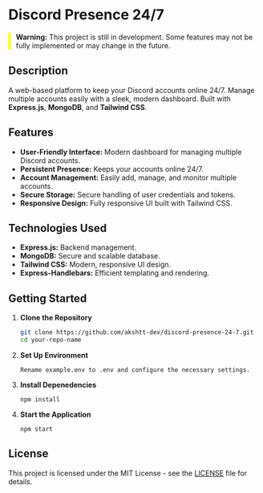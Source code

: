 # Discord Presence 24/7

<div style="border-left: 5px solid yellow; padding-left: 10px; margin-bottom: 20px;">
    <strong>Warning:</strong> This project is still in development. Some features may not be fully implemented or may change in the future.
</div>


## Description

A web-based platform to keep your Discord accounts online 24/7. Manage multiple accounts easily with a sleek, modern dashboard. Built with **Express.js**, **MongoDB**, and **Tailwind CSS**.

## Features

- **User-Friendly Interface:** Modern dashboard for managing multiple Discord accounts.
- **Persistent Presence:** Keeps your accounts online 24/7.
- **Account Management:** Easily add, manage, and monitor multiple accounts.
- **Secure Storage:** Secure handling of user credentials and tokens.
- **Responsive Design:** Fully responsive UI built with Tailwind CSS.

## Technologies Used

- **Express.js:** Backend management.
- **MongoDB:** Secure and scalable database.
- **Tailwind CSS:** Modern, responsive UI design.
- **Express-Handlebars:** Efficient templating and rendering.

## Getting Started

1. **Clone the Repository**

   ```bash
   git clone https://github.com/akshtt-dev/discord-presence-24-7.git
   cd your-repo-name
   ```
2. **Set Up Environment**

    ```
    Rename example.env to .env and configure the necessary settings.
    ```
3. **Install Depenedencies**
    ```
    npm install
    ```
4. **Start the Application**
    ```
    npm start
    ```

## License
This project is licensed under the MIT License - see the [LICENSE](LICENSE) file for details.